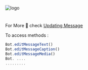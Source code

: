 <header>
<img src="../../../assets/methods/1
.png" alt="logo"  align="left">

</header>

For More 💫 check [Updating Message](https://core.telegram.org/bots/api#updating-messages)

To access methods :

```js
Bot.editMessageText()
Bot.editMessageCaption()
Bot.editMessageMedia()
Bot. ....
.........
```
